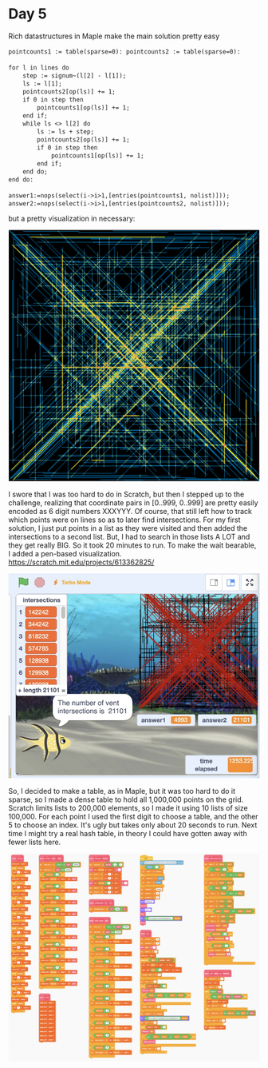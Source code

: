 # Day 5

Rich datastructures in Maple make the main solution pretty easy
```
pointcounts1 := table(sparse=0): pointcounts2 := table(sparse=0):

for l in lines do
    step := signum~(l[2] - l[1]);
    ls := l[1];
    pointcounts2[op(ls)] += 1;
    if 0 in step then        
        pointcounts1[op(ls)] += 1;
    end if;
    while ls <> l[2] do
        ls := ls + step;
        pointcounts2[op(ls)] += 1;
        if 0 in step then        
            pointcounts1[op(ls)] += 1;
        end if;
    end do;
end do:

answer1:=nops(select(i->i>1,[entries(pointcounts1, nolist)]));
answer2:=nops(select(i->i>1,[entries(pointcounts2, nolist)]));
```
but a pretty visualization in necessary:

![hot spots visualization](https://github.com/johnpmay/AdventOfCode2021/blob/main/Day5/AOC5-vis-1600.png)

I swore that I was too hard to do in Scratch, but then I stepped up to the challenge, realizing that coordinate pairs
in [0..999, 0..999] are pretty easily encoded as 6 digit numbers XXXYYY. Of course, that still left how to track which
points were on lines so as to later find intersections.  For my first solution, I just put points in a list as they were visited
and then added the intersections to a second list.  But, I had to search in those lists A LOT and they get really BIG. So it took
20 minutes to run. To make the wait bearable, I added a pen-based visualization. https://scratch.mit.edu/projects/613362825/

![Scratch Screen Shot](https://github.com/johnpmay/AdventOfCode2021/blob/main/Day5/Scratch_The_Slow_Way.jpeg)

So, I decided to make a table, as in Maple, but it was too hard to do it sparse, so I made a dense table to hold all 1,000,000 
points on the grid.  Scratch limits lists to 200,000 elements, so I made it using 10 lists of size 100,000.  For each point I 
used the first digit to choose a table, and the other 5 to choose an index. It's ugly but takes only about 20 seconds to run.
Next time I might try a real hash table, in theory I could have gotten away with fewer lists here.

![Many Scratch Blocks](https://github.com/johnpmay/AdventOfCode2021/blob/main/Day5/Advent%20of%20Code%202021%20Day%205%20-%20Scratch%20with%20a%20hash.png)
